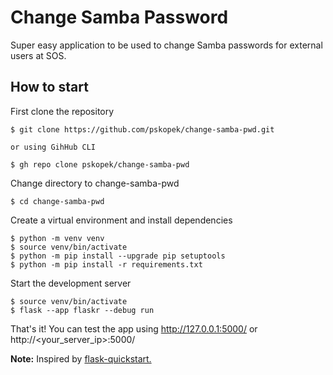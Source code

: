 # Change Samba Password

Super easy application to be used to change Samba passwords for external users at SOS.

## How to start

First clone the repository

```
$ git clone https://github.com/pskopek/change-samba-pwd.git

or using GihHub CLI

$ gh repo clone pskopek/change-samba-pwd
```
Change directory to change-samba-pwd

```
$ cd change-samba-pwd
```
Create a virtual environment and install dependencies
```
$ python -m venv venv
$ source venv/bin/activate
$ python -m pip install --upgrade pip setuptools
$ python -m pip install -r requirements.txt
```

Start the development server
```
$ source venv/bin/activate
$ flask --app flaskr --debug run
```
That's it! You can test the app using http://127.0.0.1:5000/ or http://<your_server_ip>:5000/

**Note:** Inspired by [flask-quickstart.](https://github.com/bittobennichan/flask-quickstart)